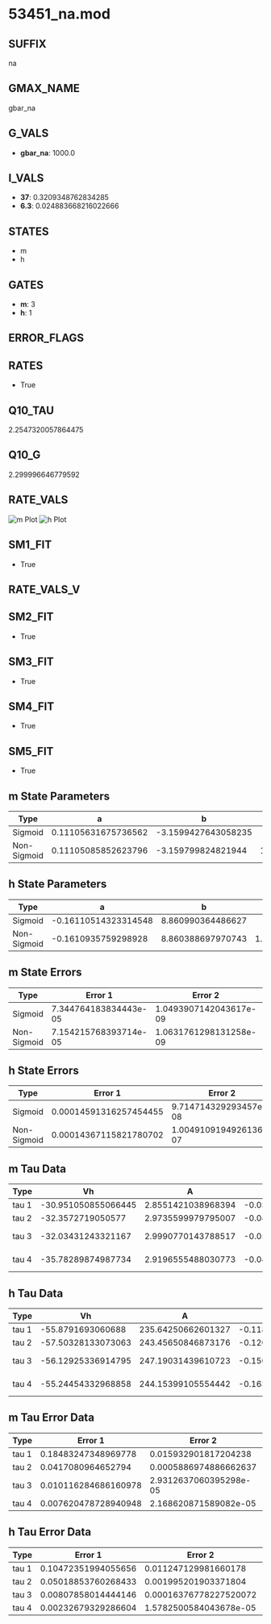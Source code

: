 # 53451_na.mod

## SUFFIX

na

## GMAX_NAME

gbar_na

## G_VALS

- **gbar_na**: 1000.0

## I_VALS

- **37**: 0.3209348762834285
- **6.3**: 0.024883668216022666

## STATES

- m
- h

## GATES

- **m**: 3
- **h**: 1

## ERROR_FLAGS


## RATES

- True

## Q10_TAU

2.2547320057864475

## Q10_G

2.299996646779592

## RATE_VALS

![m Plot](/Users/pbozelos/Dropbox/icg-Chai-Panos/supermodels/output_markdown_files/Na/53451_na.mod/images/m.png)
![h Plot](/Users/pbozelos/Dropbox/icg-Chai-Panos/supermodels/output_markdown_files/Na/53451_na.mod/images/h.png)

## SM1_FIT

- True

## RATE_VALS_V

## SM2_FIT

- True

## SM3_FIT

- True

## SM4_FIT

- True

## SM5_FIT

- True

## m State Parameters

| Type | a | b | c | d |
| --- | --- | --- | --- | --- |
| Sigmoid | 0.11105631675736562 | -3.1599427643058235 |
| Non-Sigmoid | 0.11105085852623796 | -3.159799824821944 | 1.0000224748926696 | -1.3249137566237132e-05 |

## h State Parameters

| Type | a | b | c | d |
| --- | --- | --- | --- | --- |
| Sigmoid | -0.16110514323314548 | 8.860990364486627 |
| Non-Sigmoid | -0.1610935759298928 | 8.860388697970743 | 1.0000336550980355 | -1.0803107500861343e-05 |

## m State Errors

| Type | Error 1 | Error 2 | Error 3 |
| --- | --- | --- | --- |
| Sigmoid | 7.344764183834443e-05 | 1.0493907142043617e-09 | 4.701758553787828e-05 |
| Non-Sigmoid | 7.154215768393714e-05 | 1.0631761298131258e-09 | 4.579778784283311e-05 |

## h State Errors

| Type | Error 1 | Error 2 | Error 3 |
| --- | --- | --- | --- |
| Sigmoid | 0.00014591316257454455 | 9.714714329293457e-08 | 0.00011878912215666258 |
| Non-Sigmoid | 0.00014367115821780702 | 1.0049109194926136e-07 | 0.00011696388771784214 |

## m Tau Data

| Type | Vh | A | b1 | b2 | c1 | c2 | d1 | d2 | e1 | e2 |
| --- | --- | --- | --- | --- | --- | --- | --- | --- | --- | --- |
| tau 1 | -30.951050855066445 | 2.8551421038968394 | -0.03506855868869279 | -0.0338789557880204 |
| tau 2 | -32.3572719050577 | 2.9735599979795007 | -0.045215989232852985 | 0.00019461032754497284 | -0.050823980748143614 | -0.00035257708169414713 |
| tau 3 | -32.03431243321167 | 2.9990770143788517 | -0.05177332439137323 | 0.00038495808534969516 | -1.1723603862921132e-06 | -0.0585839081278391 | -0.0007073136100564238 | -3.885526287535251e-06 |
| tau 4 | -35.78289874987734 | 2.9196555488030773 | -0.04401872167315329 | 0.00023001436809731837 | -1.3376148829835028e-07 | -2.0921302971480868e-09 | -0.06539445201161598 | -0.0010995359564666277 | -1.2579157428026945e-05 | -6.510611786432445e-08 |

## h Tau Data

| Type | Vh | A | b1 | b2 | c1 | c2 | d1 | d2 | e1 | e2 |
| --- | --- | --- | --- | --- | --- | --- | --- | --- | --- | --- |
| tau 1 | -55.8791693060688 | 235.64250662601327 | -0.11816427506566046 | -0.09670415025051535 |
| tau 2 | -57.50328133073063 | 243.45650846873176 | -0.12065398675299223 | 0.0005987029141987731 | -0.13777708522457777 | -0.0017174417800254953 |
| tau 3 | -56.12925336914795 | 247.19031439610723 | -0.1509793655404521 | 0.0018241110945203896 | -7.748859815891999e-06 | -0.1358221631471004 | -0.002253485331853405 | -1.610959212280846e-05 |
| tau 4 | -55.24454332968858 | 244.15399105554442 | -0.16391568985458496 | 0.002509566943126183 | -1.874106473372121e-05 | 5.230071003658938e-08 | -0.12111311682539165 | -0.0013935553359293745 | 5.625969992330186e-07 | 9.437238345726485e-08 |

## m Tau Error Data

| Type | Error 1 | Error 2 | Error 3 |
| --- | --- | --- | --- |
| tau 1 | 0.18483247348969778 | 0.015932901817204238 | 0.07189052768188961 |
| tau 2 | 0.0417080964652794 | 0.0005886974886662637 | 0.016222349930642557 |
| tau 3 | 0.010116284686160978 | 2.9312637060395298e-05 | 0.00393472548701713 |
| tau 4 | 0.007620478728940948 | 2.168620871589082e-05 | 0.0029639826090555226 |

## h Tau Error Data

| Type | Error 1 | Error 2 | Error 3 |
| --- | --- | --- | --- |
| tau 1 | 0.10472351994055656 | 0.011247129981660178 | 0.07947999062266237 |
| tau 2 | 0.05018853760268433 | 0.001995201903371804 | 0.038090626635647135 |
| tau 3 | 0.00807858014444146 | 0.00016376778227520072 | 0.0061312441989067575 |
| tau 4 | 0.00232679329286604 | 1.5782500584043678e-05 | 0.0017659214396425849 |

